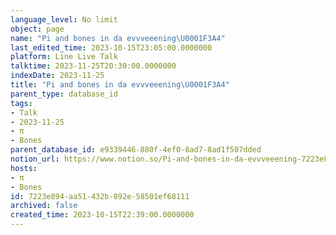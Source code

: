 ```yaml
---
language_level: No limit
object: page
name: "Pi and bones in da evvveeening\U0001F3A4"
last_edited_time: 2023-10-15T23:05:00.0000000
platform: Line Live Talk
talktime: 2023-11-25T20:30:00.0000000
indexDate: 2023-11-25
title: "Pi and bones in da evvveeening\U0001F3A4"
parent_type: database_id
tags:
- Talk
- 2023-11-25
- π
- Bones
parent_database_id: e9339446-880f-4ef0-8ad7-8ad1f507dded
notion_url: https://www.notion.so/Pi-and-bones-in-da-evvveeening-7223e894aa51432b892e58501ef68111
hosts:
- π
- Bones
id: 7223e894-aa51-432b-892e-58501ef68111
archived: false
created_time: 2023-10-15T22:39:00.0000000
---
```



   
   
   
   

   
























